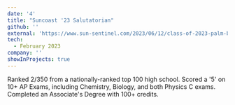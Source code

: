 ```yaml
---
date: '4'
title: "Suncoast '23 Salutatorian"
github: ''
external: 'https://www.sun-sentinel.com/2023/06/12/class-of-2023-palm-beach-county-high-school-vals-and-sals/'
tech:
  - February 2023
company: ''
showInProjects: true
---
```


Ranked 2/350 from a nationally-ranked top 100 high school. Scored a '5' on 10+ AP Exams, including Chemistry, Biology, and both Physics C exams. Completed an Associate's Degree with 100+ credits.
